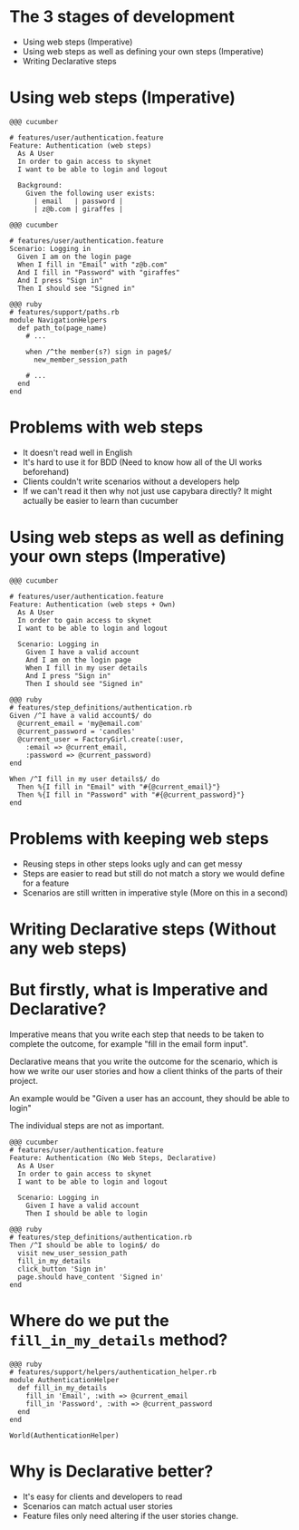 <!SLIDE usage-title>
# The 3 stages of development

* Using web steps (Imperative)
* Using web steps as well as defining your own steps (Imperative)
* Writing Declarative steps

<!SLIDE usage-learner-title>
# Using web steps (Imperative)

<!SLIDE usage-learner-example>
    @@@ cucumber

    # features/user/authentication.feature
    Feature: Authentication (web steps)
      As A User
      In order to gain access to skynet
      I want to be able to login and logout

      Background:
        Given the following user exists:
          | email   | password |
          | z@b.com | giraffes |

<!SLIDE usage-learner-example-1b>
    @@@ cucumber

    # features/user/authentication.feature
    Scenario: Logging in
      Given I am on the login page
      When I fill in "Email" with "z@b.com"
      And I fill in "Password" with "giraffes"
      And I press "Sign in"
      Then I should see "Signed in"

<!SLIDE usage-learner-example-2>
    @@@ ruby
    # features/support/paths.rb
    module NavigationHelpers
      def path_to(page_name)
        # ...

        when /^the member(s?) sign in page$/
          new_member_session_path

        # ...
      end
    end

<!SLIDE usage-learner-example-3>
# Problems with web steps

* It doesn't read well in English
* It's hard to use it for BDD (Need to know how all of the UI works beforehand)
* Clients couldn't write scenarios without a developers help
* If we can't read it then why not just use capybara directly? It might actually be easier to
  learn than cucumber


<!SLIDE usage-own-title>
# Using web steps as well as defining your own steps (Imperative)
<!SLIDE usage-example>
    @@@ cucumber

    # features/user/authentication.feature
    Feature: Authentication (web steps + Own)
      As A User
      In order to gain access to skynet
      I want to be able to login and logout

      Scenario: Logging in
        Given I have a valid account
        And I am on the login page
        When I fill in my user details
        And I press "Sign in"
        Then I should see "Signed in"
<!SLIDE usage-example-2>
    @@@ ruby
    # features/step_definitions/authentication.rb
    Given /^I have a valid account$/ do
      @current_email = 'my@email.com'
      @current_password = 'candles'
      @current_user = FactoryGirl.create(:user,
        :email => @current_email,
        :password => @current_password)
    end

    When /^I fill in my user details$/ do
      Then %{I fill in "Email" with "#{@current_email}"}
      Then %{I fill in "Password" with "#{@current_password}"}
    end

<!SLIDE usage-example-3>
# Problems with keeping web steps

* Reusing steps in other steps looks ugly and can get messy
* Steps are easier to read but still do not match a story we would
  define for a feature
* Scenarios are still written in imperative style (More on this in a
  second)

<!SLIDE declarative-own-title>
# Writing Declarative steps (Without any web steps)

<!SLIDE declarative-own-example>
# But firstly, what is Imperative and Declarative?
<!SLIDE declarative-own-example-2>
Imperative means that you write each step that needs to be taken to
complete the outcome, for example "fill in the email form input".
<!SLIDE declarative-own-example-3>
Declarative means that you write the outcome for the scenario,
which is how we write our user stories and how a client thinks of the
parts of their project.

An example would be "Given a user has an
account, they should be able to login"

The individual steps are not as important.

<!SLIDE declarative-own-example-4>

    @@@ cucumber
    # features/user/authentication.feature
    Feature: Authentication (No Web Steps, Declarative)
      As A User
      In order to gain access to skynet
      I want to be able to login and logout

      Scenario: Logging in
        Given I have a valid account
        Then I should be able to login

<!SLIDE declarative-own-example-5>
    @@@ ruby
    # features/step_definitions/authentication.rb
    Then /^I should be able to login$/ do
      visit new_user_session_path
      fill_in_my_details
      click_button 'Sign in'
      page.should have_content 'Signed in'
    end

<!SLIDE declarative-own-example-6>
# Where do we put the `fill_in_my_details` method?

<!SLIDE declarative-own-example-6>
    @@@ ruby
    # features/support/helpers/authentication_helper.rb
    module AuthenticationHelper
      def fill_in_my_details
        fill_in 'Email', :with => @current_email
        fill_in 'Password', :with => @current_password
      end
    end

    World(AuthenticationHelper)

<!SLIDE declarative-own-example-7>
# Why is Declarative better?

* It's easy for clients and developers to read
* Scenarios can match actual user stories
* Feature files only need altering if the user stories change.
